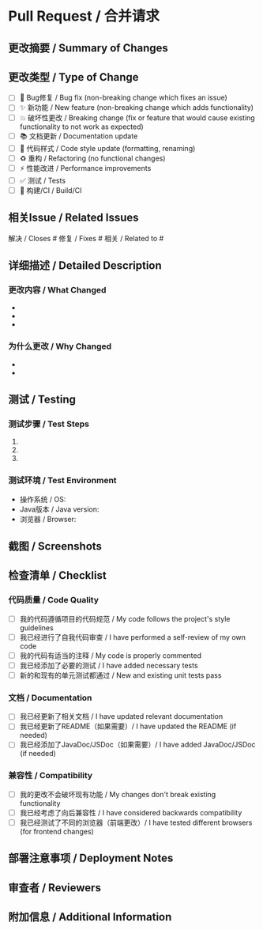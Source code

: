 # Pull Request / 合并请求

## 更改摘要 / Summary of Changes
<!-- 简要描述此PR中的更改 / Briefly describe the changes in this PR -->

## 更改类型 / Type of Change
<!-- 选择适用的选项 / Check the relevant option -->
- [ ] 🐛 Bug修复 / Bug fix (non-breaking change which fixes an issue)
- [ ] ✨ 新功能 / New feature (non-breaking change which adds functionality)
- [ ] 💥 破坏性更改 / Breaking change (fix or feature that would cause existing functionality to not work as expected)
- [ ] 📚 文档更新 / Documentation update
- [ ] 🎨 代码样式 / Code style update (formatting, renaming)
- [ ] ♻️ 重构 / Refactoring (no functional changes)
- [ ] ⚡ 性能改进 / Performance improvements
- [ ] ✅ 测试 / Tests
- [ ] 🔧 构建/CI / Build/CI

## 相关Issue / Related Issues
<!-- 引用相关的Issue / Reference related issues -->
解决 / Closes #
修复 / Fixes #
相关 / Related to #

## 详细描述 / Detailed Description
<!-- 提供更详细的更改描述 / Provide a more detailed description of the changes -->

### 更改内容 / What Changed
- 
- 
- 

### 为什么更改 / Why Changed
- 
- 

## 测试 / Testing
<!-- 描述您如何测试您的更改 / Describe how you tested your changes -->

### 测试步骤 / Test Steps
1. 
2. 
3. 

### 测试环境 / Test Environment
- 操作系统 / OS: 
- Java版本 / Java version: 
- 浏览器 / Browser: 

## 截图 / Screenshots
<!-- 如果适用，请添加截图 / If applicable, add screenshots -->

## 检查清单 / Checklist
<!-- 在提交PR之前检查以下项目 / Check the following before submitting the PR -->

### 代码质量 / Code Quality
- [ ] 我的代码遵循项目的代码规范 / My code follows the project's style guidelines
- [ ] 我已经进行了自我代码审查 / I have performed a self-review of my own code
- [ ] 我的代码有适当的注释 / My code is properly commented
- [ ] 我已经添加了必要的测试 / I have added necessary tests
- [ ] 新的和现有的单元测试都通过 / New and existing unit tests pass

### 文档 / Documentation  
- [ ] 我已经更新了相关文档 / I have updated relevant documentation
- [ ] 我已经更新了README（如果需要）/ I have updated the README (if needed)
- [ ] 我已经添加了JavaDoc/JSDoc（如果需要）/ I have added JavaDoc/JSDoc (if needed)

### 兼容性 / Compatibility
- [ ] 我的更改不会破坏现有功能 / My changes don't break existing functionality
- [ ] 我已经考虑了向后兼容性 / I have considered backwards compatibility
- [ ] 我已经测试了不同的浏览器（前端更改）/ I have tested different browsers (for frontend changes)

## 部署注意事项 / Deployment Notes
<!-- 部署此更改时是否需要特殊步骤？ / Are there any special steps needed when deploying this change? -->

## 审查者 / Reviewers
<!-- @提及您希望审查此PR的人 / @mention people you want to review this PR -->

## 附加信息 / Additional Information
<!-- 任何其他相关信息 / Any other relevant information --> 